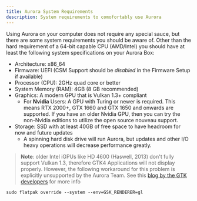 ```yaml
---
title: Aurora System Requirements
description: System requirements to comofortably use Aurora
---
```


Using Aurora on your computer does not require any special sauce, but there are some system requirements you should be aware of. Other than the hard requirement of a 64-bit capable CPU (AMD/Intel) you should have at least the following system specifications on your Aurora Box:

- Architecture: x86_64
- Firmware: UEFI (CSM Support should be _disabled_ in the Firmware Setup if available)
- Processor (CPU): 2GHz quad core or better
- System Memory (RAM): 4GB (8 GB recommended)
- Graphics: A modern GPU that is Vulkan 1.3+ compliant
  - For **Nvidia** Users: A GPU with Turing or newer is required. This means RTX 2000+, GTX 1660 and GTX 1650 and onwards are supported. If you have an older Nvidia GPU, then you can try the non-Nvidia editions to utilize the open source nouveau support.
- Storage: SSD with at least 40GB of free space to have headroom for now and future updates
  - A spinning hard disk drive will run Aurora, but updates and other I/O heavy operations will decrease performance greatly.

> **Note**: older Intel iGPUs like HD 4600 (Haswell, 2013) don't fully support Vulkan 1.3, therefore GTK4 Applications will not display properly. However, the following workaround for this problem is explicitly unsupported by the Aurora Team. See this [blog by the GTK developers](https://blog.gtk.org/2024/01/28/new-renderers-for-gtk/) for more info

```
sudo flatpak override --system --env=GSK_RENDERER=gl
```
